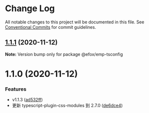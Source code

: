 # Change Log

All notable changes to this project will be documented in this file.
See [Conventional Commits](https://conventionalcommits.org) for commit guidelines.

## [1.1.1](https://github.com/efoxTeam/emp/compare/@efox/emp-tsconfig@1.1.0...@efox/emp-tsconfig@1.1.1) (2020-11-12)

**Note:** Version bump only for package @efox/emp-tsconfig





# 1.1.0 (2020-11-12)


### Features

* v1.1.3 ([ad532ff](https://github.com/efoxTeam/emp/commit/ad532fff21fa07d79dabf13ed88426fd37e8a9ed))
* 更新 typescript-plugin-css-modules 到 2.7.0 ([de6dce4](https://github.com/efoxTeam/emp/commit/de6dce41def61363b04ab35175d09b6afb328991))
